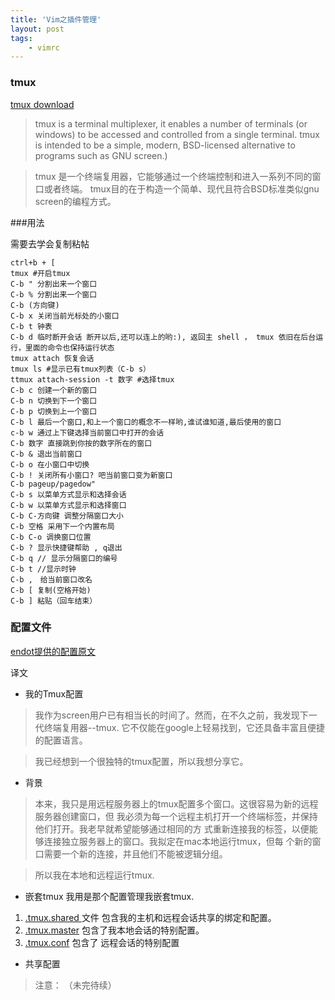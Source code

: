 ```yaml
---
title: 'Vim之插件管理'
layout: post
tags:
    - vimrc
---
```


### tmux
[tmux download](http://sourceforge.net/projects/tmux/)

> tmux is a terminal multiplexer, it enables a number of terminals (or windows) to be accessed and controlled from a single terminal. 
tmux is intended to be a simple, modern, BSD-licensed alternative to programs such as GNU screen.)

> tmux 是一个终端复用器，它能够通过一个终端控制和进入一系列不同的窗口或者终端。
tmux目的在于构造一个简单、现代且符合BSD标准类似gnu screen的编程方式。

###用法

 需要去学会复制粘帖 

    ctrl+b + [
    tmux #开启tmux
    C-b " 分割出来一个窗口
    C-b % 分割出来一个窗口
    C-b (方向键)
    C-b x 关闭当前光标处的小窗口
    C-b t 钟表
    C-b d 临时断开会话 断开以后,还可以连上的哟:), 返回主 shell ， tmux 依旧在后台运行，里面的命令也保持运行状态
    tmux attach 恢复会话
    tmux ls #显示已有tmux列表（C-b s）
    ttmux attach-session -t 数字 #选择tmux
    C-b c 创建一个新的窗口
    C-b n 切换到下一个窗口
    C-b p 切换到上一个窗口
    C-b l 最后一个窗口,和上一个窗口的概念不一样哟,谁试谁知道,最后使用的窗口
    c-b w 通过上下键选择当前窗口中打开的会话
    C-b 数字 直接跳到你按的数字所在的窗口
    C-b & 退出当前窗口
    C-b o 在小窗口中切换
    C-b ! 关闭所有小窗口? 吧当前窗口变为新窗口
    C-b pageup/pagedow"
    C-b s 以菜单方式显示和选择会话
    C-b w 以菜单方式显示和选择窗口
    C-b C-方向键 调整分隔窗口大小
    C-b 空格 采用下一个内置布局
    C-b C-o 调换窗口位置
    C-b ? 显示快捷键帮助 , q退出
    C-b q // 显示分隔窗口的编号
    C-b t //显示时钟
    C-b ,　给当前窗口改名
    C-b [ 复制(空格开始)
    C-b ] 粘贴（回车结束）

### 配置文件

[endot提供的配置原文](http://endot.org/2011/12/06/my-tmux-configuration/)

译文

- 我的Tmux配置
>我作为screen用户已有相当长的时间了。然而，在不久之前，我发现下一代终端复用器--tmux.
它不仅能在google上轻易找到，它还具备丰富且便捷的配置语言。

>我已经想到一个很独特的tmux配置，所以我想分享它。

- 背景
>本来，我只是用远程服务器上的tmux配置多个窗口。这很容易为新的远程服务器创建窗口，但
我必须为每一个远程主机打开一个终端标签，并保持他们打开。我老早就希望能够通过相同的方
式重新连接我的标签，以便能够连接独立服务器上的窗口。我拟定在mac本地运行tmux，但每
个新的窗口需要一个新的连接，并且他们不能被逻辑分组。

>所以我在本地和远程运行tmux.

- 嵌套tmux
我用是那个配置管理我嵌套tmux.
1. [.tmux.shared ](https://github.com/justone/dotfiles/blob/personal/.tmux.shared) 文件
包含我的主机和远程会话共享的绑定和配置。
2. [.tmux.master](https://github.com/justone/dotfiles/blob/personal/.tmux.master) 包含了我本地会话的特别配置。
3. [.tmux.conf](https://github.com/justone/dotfiles/blob/personal/.tmux.conf) 包含了
远程会话的特别配置


- 共享配置

> 注意：
（未完待续）









